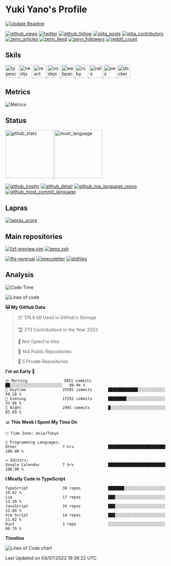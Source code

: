 # Yuki Yano's Profile

[![Update Readme](https://github.com/yuki-yano/yuki-yano/workflows/Update%20Readme/badge.svg)](https://github.com/yuki-yano/yuki-yano/actions?query=workflow%3A%22Update+Readme%22)

[![github_views](https://komarev.com/ghpvc/?username=yuki-yano)](https://github.com/yuki-yano/yuki-yano/)
[![twitter](https://img.shields.io/twitter/follow/yuki_ycino?label=Twitter&logo=twitter&style=flat)](http://twitter.com/yuki_ycino)
[![github_follow](https://img.shields.io/github/followers/yuki-yano?label=follow&logo=github&style=flat)](https://github.com/yuki-yano)
[![qiita_posts](https://qiita-badge.apiapi.app/s/yuki_ycino/posts.svg)](http://qiita.com/yuki_ycino)
[![qiita_contributors](https://qiita-badge.apiapi.app/s/yuki_ycino/contributions.svg)](http://qiita.com/yuki_ycino)
[![zenn_articles](https://zenn.badge.nikaera.com/s/yano/articles?style=plastic)](https://zenn.dev/yano)
[![zenn_liked](https://zenn.badge.nikaera.com/s/yano/likes?style=plastic)](https://zenn.dev/yano)
[![zenn_followers](https://zenn.badge.nikaera.com/s/yano/followers?style=plastic)](https://zenn.dev/yano)
[![reddit_count](https://img.shields.io/reddit/user-karma/combined/yuki-ycino?label=Reddit&logo=reddit&style=flat)](https://www.reddit.com/user/yuki-ycino)

## Skils

<p align="left">
  <a href="https://www.typescriptlang.org/" target="_blank">
    <img src="https://raw.githubusercontent.com/devicons/devicon/master/icons/typescript/typescript-original.svg" alt="typescript" width="40" height="40" />
  </a>
  <a href="https://nextjs.org/" target="_blank">
    <img src="https://raw.githubusercontent.com/devicons/devicon/master/icons/nextjs/nextjs-original.svg" alt="nextjs" width="40" height="40" />
  </a>
  <a href="https://reactjs.org/" target="_blank">
    <img src="https://raw.githubusercontent.com/devicons/devicon/master/icons/react/react-original-wordmark.svg" alt="react" width="40" height="40" />
  </a>
  <a href="https://nodejs.org" target="_blank">
    <img src="https://raw.githubusercontent.com/devicons/devicon/master/icons/nodejs/nodejs-original-wordmark.svg" alt="nodejs" width="40" height="40" />
  </a>
  <a href="https://webpack.js.org" target="_blank">
    <img src="https://raw.githubusercontent.com/devicons/devicon/d00d0969292a6569d45b06d3f350f463a0107b0d/icons/webpack/webpack-original-wordmark.svg" alt="webpack" width="40" height="40" />
  </a>
  <a href="https://www.ruby-lang.org/en/" target="_blank">
    <img src="https://raw.githubusercontent.com/devicons/devicon/master/icons/ruby/ruby-original.svg" alt="ruby" width="40" height="40" />
  </a>
  <a href="https://rubyonrails.org" target="_blank">
    <img src="https://raw.githubusercontent.com/devicons/devicon/master/icons/rails/rails-original-wordmark.svg" alt="rails" width="40" height="40" />
  </a>
  <a href="https://aws.amazon.com" target="_blank">
    <img src="https://raw.githubusercontent.com/devicons/devicon/master/icons/amazonwebservices/amazonwebservices-original-wordmark.svg" alt="aws" width="40" height="40" />
  </a>
  <a href="https://www.docker.com/" target="_blank">
    <img src="https://raw.githubusercontent.com/devicons/devicon/master/icons/docker/docker-original-wordmark.svg" alt="docker" width="40" height="40" />
  </a>
</p>

## Metrics

![Metrics](https://github.com/yuki-yano/yuki-yano/blob/main/github-metrics.svg)

## Status

<a href="https://github-readme-stats.vercel.app/api?username=yuki-yano&show_icons=true">
  <img height="150px" alt="github_stats" src="https://github-readme-stats.vercel.app/api?username=yuki-yano&show_icons=true">
</a>
<a href="https://github-readme-stats.vercel.app/api/top-langs/?username=yuki-yano&layout=compact">
  <img height="150px" alt="most_language" src="https://github-readme-stats.vercel.app/api/top-langs/?username=yuki-yano&layout=compact">
</a>

[![github_trophy](https://github-profile-trophy.vercel.app/?username=yuki-yano&row=1&column=8)](https://github-profile-trophy.vercel.app/?username=yuki-yano&row=1&column=8)
[![github_detail](https://raw.githubusercontent.com/yuki-yano/yuki-yano/main/profile-summary-card-output/github/0-profile-details.svg)](https://raw.githubusercontent.com/yuki-yano/yuki-yano/main/profile-summary-card-output/github/0-profile-details.svg)
[![github_top_language_repos](https://raw.githubusercontent.com/yuki-yano/yuki-yano/main/profile-summary-card-output/github/1-repos-per-language.svg)](https://raw.githubusercontent.com/yuki-yano/yuki-yano/main/profile-summary-card-output/github/1-repos-per-language.svg)
[![github_most_commit_language](https://raw.githubusercontent.com/yuki-yano/yuki-yano/main/profile-summary-card-output/github/2-most-commit-language.svg)](https://raw.githubusercontent.com/yuki-yano/yuki-yano/main/profile-summary-card-output/github/2-most-commit-language.svg)

## Lapras

[![lapras_score](https://raw.githubusercontent.com/yuki-yano/yuki-yano/main/lapras/score.png)](https://lapras.com/public/Y5XCY3M)

## Main repositories

[![fzf-preview.vim](https://github-readme-stats.vercel.app/api/pin/?username=yuki-yano&repo=fzf-preview.vim)](https://github.com/yuki-yano/fzf-preview.vim)
[![zeno.zsh](https://github-readme-stats.vercel.app/api/pin/?username=yuki-yano&repo=zeno.zsh)](https://github.com/yuki-yano/zeno.zsh)

[![ftg-reversal](https://github-readme-stats.vercel.app/api/pin/?username=ftg-reversal&repo=reversal)](https://github.com/ftg-reversal/reversal)
[![imecoletter](https://github-readme-stats.vercel.app/api/pin/?username=yuki-yano&repo=imecoletter)](https://github.com/yuki-yano/imecoletter)
[![dotfiles](https://github-readme-stats.vercel.app/api/pin/?username=yukiycino-dotfiles&repo=dotfiles)](https://github.com/yukiycino-dotfiles/dotfiles)

## Analysis

<!--START_SECTION:waka-->
![Code Time](http://img.shields.io/badge/Code%20Time-2%2C460%20hrs%2058%20mins-blue)

![Lines of code](https://img.shields.io/badge/From%20Hello%20World%20I%27ve%20Written-16.3%20million%20lines%20of%20code-blue)

**🐱 My GitHub Data** 

> 📦 176.8 kB Used in GitHub's Storage 
 > 
> 🏆 273 Contributions in the Year 2023
 > 
> 🚫 Not Opted to Hire
 > 
> 📜 144 Public Repositories 
 > 
> 🔑 5 Private Repositories 
 > 
**I'm an Early 🐤** 

```text
🌞 Morning                5051 commits        ██░░░░░░░░░░░░░░░░░░░░░░░   09.94 % 
🌆 Daytime                25501 commits       █████████████░░░░░░░░░░░░   50.20 % 
🌃 Evening                17252 commits       ████████░░░░░░░░░░░░░░░░░   33.96 % 
🌙 Night                  2991 commits        █░░░░░░░░░░░░░░░░░░░░░░░░   05.89 % 
```


📊 **This Week I Spent My Time On** 

```text
🕑︎ Time Zone: Asia/Tokyo

💬 Programming Languages: 
Other                    7 hrs               █████████████████████████   100.00 % 

🔥 Editors: 
Google Calendar          7 hrs               █████████████████████████   100.00 % 
```

**I Mostly Code in TypeScript** 

```text
TypeScript               38 repos            ███████░░░░░░░░░░░░░░░░░░   29.92 % 
Lua                      17 repos            ███░░░░░░░░░░░░░░░░░░░░░░   13.39 % 
JavaScript               16 repos            ███░░░░░░░░░░░░░░░░░░░░░░   12.60 % 
Vim Script               14 repos            ███░░░░░░░░░░░░░░░░░░░░░░   11.02 % 
Rust                     1 repo              ░░░░░░░░░░░░░░░░░░░░░░░░░   00.79 % 
```



**Timeline**

![Lines of Code chart](https://raw.githubusercontent.com/yuki-yano/yuki-yano/main/assets/bar_graph.png)


 Last Updated on 04/07/2023 19:36:22 UTC
<!--END_SECTION:waka-->
